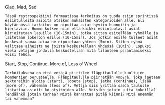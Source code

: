 Glad, Mad, Sad

	Tässä restrospektiivi formaatissa tarkoitus on tuoda esiin sprintissä esiintulleita asioita otsikon mukaisten kategorioiden alle. Eli käytännössä tarkoitus on niputtaa asiat hyviin huonoihin ja hiertäviin. Homma kulkee niin että kaikki esiintuotavat asiat kirjoitetaan lapuille (10-15min), jotka sitten esitellään ryhmälle ja laitetaan lokeroon esille (10-15min). Jos jotkin esille tulleet asiat koskevat samaa asiaa ne niputetaan yhteen (5min). Sitten ryhmä valitsee aiheista ne joista keskustellaan yhdessä (10min). Lopuksi vielä vetäjän johdolla keskustellaan mitä tilanteen parantamiseksi voisi tehdä.

Start, Stop, Continue, More of, Less of Wheel

	Tarkoituksena on että vetäjä piirtelee fläppitaululle kuultujen kommentien perusteella. Fläppitaululle piirretään ympyrä, joka jaetaan sektoreihin aloita (start), lopeta (stop), jatka (continue), lisää (more of), vähemmän (less of). Vetäjä siis yrittää saada taululle listattua asioita ko otsikoiden alle. Voisiko jotain uutta kokeilla? Tehdäänkö jotain turhaa? Mistä kannattaa pitää kiinni? Mitä enemmän tai vähemmän?
